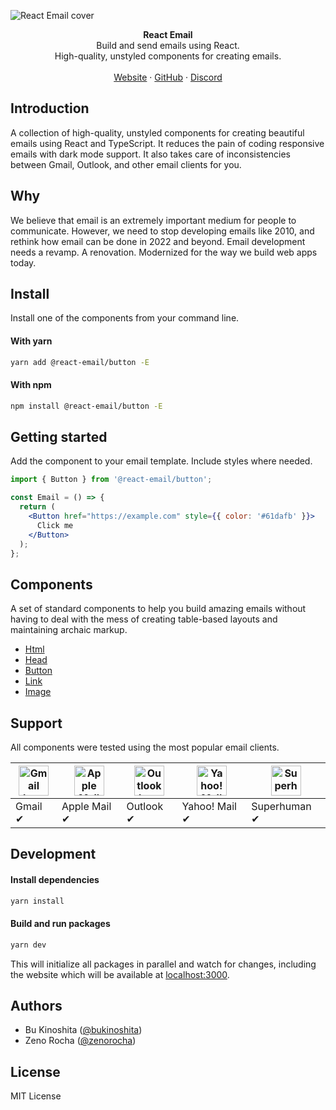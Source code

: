 ![React Email cover](https://react-email-assets.vercel.app/react-email.png)

<div align="center"><strong>React Email</strong></div>
<div align="center">Build and send emails using React.<br />High-quality, unstyled components for creating emails.</div>
<br />
<div align="center">
<a href="https://react.email">Website</a> 
<span> · </span>
<a href="https://github.com/zenorocha/react-email">GitHub</a> 
<span> · </span>
<a href="https://react.email/discord">Discord</a>
</div>

## Introduction

A collection of high-quality, unstyled components for creating beautiful emails using React and TypeScript.
It reduces the pain of coding responsive emails with dark mode support. It also takes care of inconsistencies between Gmail, Outlook, and other email clients for you.

## Why

We believe that email is an extremely important medium for people to communicate. However, we need to stop developing emails like 2010, and rethink how email can be done in 2022 and beyond. Email development needs a revamp. A renovation. Modernized for the way we build web apps today.

## Install

Install one of the components from your command line.

#### With yarn

```sh
yarn add @react-email/button -E
```

#### With npm

```sh
npm install @react-email/button -E
```

## Getting started

Add the component to your email template. Include styles where needed.

```jsx
import { Button } from '@react-email/button';

const Email = () => {
  return (
    <Button href="https://example.com" style={{ color: '#61dafb' }}>
      Click me
    </Button>
  );
};
```

## Components

A set of standard components to help you build amazing emails without having to deal with the mess of creating table-based layouts and maintaining archaic markup.

* [Html](https://github.com/zenorocha/react-email/tree/main/packages/html)
* [Head](https://github.com/zenorocha/react-email/tree/main/packages/head)
* [Button](https://github.com/zenorocha/react-email/tree/main/packages/button)
* [Link](https://github.com/zenorocha/react-email/tree/main/packages/a)
* [Image](https://github.com/zenorocha/react-email/tree/main/packages/img)

## Support

All components were tested using the most popular email clients.

| <img src="https://user-images.githubusercontent.com/398893/191876837-b18f9fe6-03d3-45b5-8e9a-b65f11e89c0d.svg" width="48px" height="48px" alt="Gmail logo"> | <img src="https://user-images.githubusercontent.com/398893/191876835-8b7aac96-2828-417b-a42e-289ad10fe003.svg" width="48px" height="48px" alt="Apple Mail"> | <img src="https://user-images.githubusercontent.com/398893/191876838-5fb588ca-7049-484a-a39e-b066cea0d4bf.svg" width="48px" height="48px" alt="Outlook logo"> | <img src="https://user-images.githubusercontent.com/398893/191876840-a09aa330-ffa2-40bf-9571-778569507002.svg" width="48px" height="48px" alt="Yahoo! Mail logo"> | <img src="https://user-images.githubusercontent.com/398893/191876839-c1f6a5d4-a7d1-452b-9a74-8484f149c1d9.svg" width="48px" height="48px" alt="Superhuman logo"> |
|-------------------------------------------------------------------------------------------------------------------------------------------------------------|-------------------------------------------------------------------------------------------------------------------------------------------------------------|---------------------------------------------------------------------------------------------------------------------------------------------------------------|-------------------------------------------------------------------------------------------------------------------------------------------------------------------|------------------------------------------------------------------------------------------------------------------------------------------------------------------|
| Gmail ✔                                                                                                                                                     | Apple Mail ✔                                                                                                                                                | Outlook ✔                                                                                                                                                     | Yahoo! Mail ✔                                                                                                                                                     | Superhuman ✔                                                                                                                                                     |

## Development

#### Install dependencies

  ```sh
yarn install
  ```

#### Build and run packages

  ```sh
yarn dev
  ```

This will initialize all packages in parallel and watch for changes, including the website which will be available at [localhost:3000](http://localhost:3000).

## Authors

- Bu Kinoshita ([@bukinoshita](https://twitter.com/bukinoshita))
- Zeno Rocha ([@zenorocha](https://twitter.com/zenorocha))

## License

MIT License
